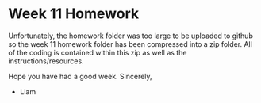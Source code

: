 # Week 11 Homework

Unfortunately, the homework folder was too large to be uploaded to github so the week 11 homework folder has been compressed into a zip folder. All of the coding is contained within this zip as well as the instructions/resources. 

Hope you have had a good week.
Sincerely, 
- Liam

